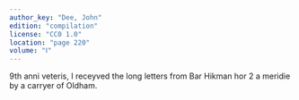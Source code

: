 ```yaml
---
author_key: "Dee, John"
edition: "compilation"
license: "CC0 1.0"
location: "page 220"
volume: "Ⅰ"
---
```

9th anni veteris, I receyved the long letters from Bar Hikman hor 2 a meridie
by a carryer of Oldham.
